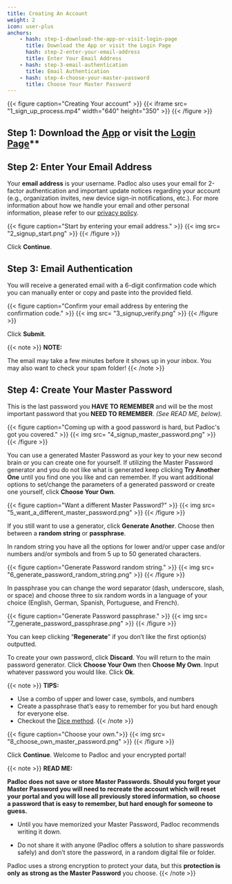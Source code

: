 ```yaml
---
title: Creating An Account
weight: 2
icon: user-plus
anchors:
    - hash: step-1-download-the-app-or-visit-login-page
      title: Download the App or visit the Login Page
      hash: step-2-enter-your-email-address
      title: Enter Your Email Address
    - hash: step-3-email-authentication
      title: Email Authentication
    - hash: step-4-choose-your-master-password
      title: Choose Your Master Password
---
```

{{< figure caption="Creating Your account" >}}
{{< iframe src= "1_sign_up_process.mp4" width="640" height="350" >}}
{{< /figure >}}

## Step 1: Download the [App](https://padloc.app/downloads/) or visit the [Login Page](https://web.padloc.app/signup)**

## Step 2: Enter Your Email Address

Your **email address** is your username.  Padloc also uses your email for 2-factor authentication and important update notices regarding your account (e.g., organization invites, new device sign-in notifications, etc.). For more information about how we handle your email and other personal information, please refer to our [privacy policy](/privacy).

{{< figure caption="Start by entering your email address." >}}
{{< img src= "2_signup_start.png" >}}
{{< /figure >}}

Click **Continue**.

## Step 3: Email Authentication

You will receive a generated email with a 6-digit confirmation code which you can manually enter or copy and paste into the provided field.

{{< figure caption="Confirm your email address by entering the confirmation code." >}}
{{< img src= "3_signup_verify.png" >}}
{{< /figure >}}

Click **Submit**.

{{< note >}}
**NOTE:**

The email may take a few minutes before it shows up in your inbox. You may also want to check your spam folder!
{{< /note >}}

## Step 4: Create Your Master Password

This is the last password you **HAVE TO REMEMBER** and will be the most important password that you **NEED TO
REMEMBER**. *(See READ ME, below).*

{{< figure caption="Coming up with a good password is hard, but Padloc's got you covered." >}}
{{< img src= "4_signup_master_password.png" >}}
{{< /figure >}}

You can use a generated Master Password as your key to your new second brain or you can create one for yourself.  If
utilizing the Master Password generator and you do not like what is generated keep clicking **Try Another One** until
you find one you like and can remember.  If you want additional
options to set/change the parameters of a generated password or create one yourself, click **Choose Your Own**.

{{< figure caption="Want a different Master Password?" >}}
{{< img src= "5_want_a_different_master_password.png" >}}
{{< /figure >}}

If you still want to use a generator, click **Generate Another**.  Choose then between a **random string** or **passphrase**.

In random string you have all the options for lower and/or upper case and/or numbers and/or symbols and from 5 up to 50 generated characters.  

{{< figure caption="Generate Password random string." >}}
{{< img src= "6_generate_password_random_string.png" >}}
{{< /figure >}}

In passphrase you can change the word separator (dash, underscore, slash, or space) and choose three to six random words in a language of your choice (English, German, Spanish, Portuguese, and French).  

{{< figure caption="Generate Password passphrase." >}}
{{< img src= "7_generate_password_passphrase.png" >}}
{{< /figure >}}

You can keep clicking “**Regenerate**” if you don’t like the first option(s) outputted.  

To create your own password, click **Discard**.  You will return to the main password generator.  Click **Choose Your
Own** then **Choose My Own**.  Input whatever password you would like.  Click **Ok**.

{{< note >}}
**TIPS:**

* Use a combo of upper and lower case, symbols, and numbers
* Create a passphrase that’s easy to remember for you but hard enough for everyone else.
* Checkout the [Dice method](https://ssd.eff.org/en/module/animated-overview-how-make-super-secure-password-using-dice).
{{< /note >}}

{{< figure caption="Choose your own.">}}
{{< img src= "8_choose_own_master_password.png" >}}
{{< /figure >}}

Click **Continue**.  Welcome to Padloc and your encrypted portal!

{{< note >}}
**READ ME:**

**Padloc does not save or store Master Passwords.  Should you forget your Master Password you will need to recreate the account which will reset your portal and you will
lose all previously stored information, so choose a password that is easy to remember, but hard enough for someone to
guess.**

* Until you have memorized your Master Password, Padloc recommends writing it down.  

* Do not share it with anyone (Padloc offers a solution to share passwords safely) and don’t store the password, in a random digital file or folder.  

Padloc uses a strong encryption to protect your data, but this **protection is only as strong as the Master Password** you
choose.
{{< /note >}}
